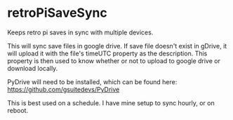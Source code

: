 # retroPiSaveSync
Keeps retro pi saves in sync with multiple devices. 

This will sync save files in google drive.  If save file doesn't exist in gDrive, it will upload it with the file's timeUTC property as the description.  This property is then used to know whether or not to upload to google drive or download locally.

PyDrive will need to be installed, which can be found here: https://github.com/gsuitedevs/PyDrive 

This is best used on a schedule.  I have mine setup to sync hourly, or on reboot.
